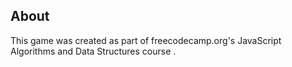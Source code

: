 ## About

This game was created as part of freecodecamp.org's <a src="https://www.freecodecamp.org/learn/javascript-algorithms-and-data-structures-v8/">JavaScript Algorithms and Data Structures</a> course .